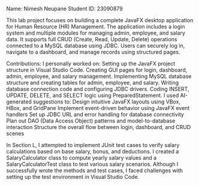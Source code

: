 Name: Nimesh Neupane
Student ID: 23090879

This lab project focuses on building a complete JavaFX desktop application for Human Resource (HR) Management. The application includes a login system and multiple modules for managing admin, employee, and salary data. It supports full CRUD (Create, Read, Update, Delete) operations connected to a MySQL database using JDBC. Users can securely log in, navigate to a dashboard, and manage records using structured pages.

Contributions:
I personally worked on:
Setting up the JavaFX project structure in Visual Studio Code.
Creating GUI pages for login, dashboard, admin, employee, and salary management.
Implementing MySQL database structure and creating tables for admin, employee, and salary.
Writing database connection code and configuring JDBC drivers.
Coding INSERT, UPDATE, DELETE, and SELECT logic using PreparedStatement.
I used AI-generated suggestions to:
Design intuitive JavaFX layouts using VBox, HBox, and GridPane
Implement event-driven behavior using JavaFX event handlers
Set up JDBC URL and error handling for database connectivity
Plan out DAO (Data Access Object) patterns and model-to-database interaction
Structure the overall flow between login, dashboard, and CRUD scenes

In Section L, I attempted to implement JUnit test cases to verify salary calculations based on base salary, bonus, and deductions. I created a SalaryCalculator class to compute yearly salary values and a SalaryCalculatorTest class to test various salary scenarios. Although I successfully wrote the methods and test cases, I faced challenges with setting up the test environment in Visual Studio Code.

